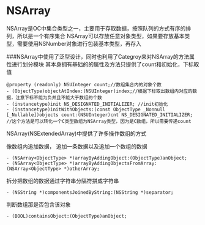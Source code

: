 #  NSArray

NSArray是OC中集合类型之一，主要用于存取数据，按照队列的方式有序的排列，所以是一个有序集合
NSArray可以存放任意对象类型，如果要存放基本类型，需要使用NSNumber对象进行包装基本类型，再存入

###NSArray中使用了泛型设计，同时也利用了Categroy来对NSArray的方法属性进行划分模块
其本身拥有基础的的属性及方法只提供了count和初始化，下标取值
```
@property (readonly) NSUInteger count;//数组集合内的对象个数
- (ObjectType)objectAtIndex:(NSUInteger)index;//根据下标取出数组内对应的数据，注意下标不能为负并且不能大于数组的个数
- (instancetype)init NS_DESIGNATED_INITIALIZER; //init初始化
- (instancetype)initWithObjects:(const ObjectType _Nonnull [_Nullable])objects count:(NSUInteger)cnt NS_DESIGNATED_INITIALIZER; //这个方法是可以转化一个C类型数组为NSArray类型，因为是C数组，所以需要传递count  
```

NSArray(NSExtendedArray)中提供了许多操作数组的方式

像数组内追加数据， 追加一条数据以及追加一个数组的数据
```
- (NSArray<ObjectType> *)arrayByAddingObject:(ObjectType)anObject;
- (NSArray<ObjectType> *)arrayByAddingObjectsFromArray:(NSArray<ObjectType> *)otherArray;
```

拆分把数组的数据通过字符串分隔符拼成字符串
```
- (NSString *)componentsJoinedByString:(NSString *)separator;
```

判断数组那是否包含该对象
```
- (BOOL)containsObject:(ObjectType)anObject;
```



